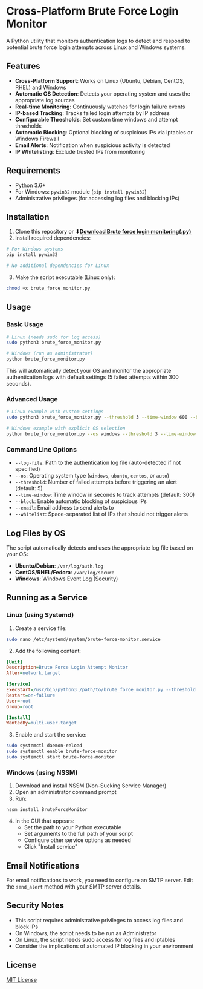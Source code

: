 # Cross-Platform Brute Force Login Monitor

A Python utility that monitors authentication logs to detect and respond to potential brute force login attempts across Linux and Windows systems.

## Features

- **Cross-Platform Support**: Works on Linux (Ubuntu, Debian, CentOS, RHEL) and Windows
- **Automatic OS Detection**: Detects your operating system and uses the appropriate log sources
- **Real-time Monitoring**: Continuously watches for login failure events
- **IP-based Tracking**: Tracks failed login attempts by IP address
- **Configurable Thresholds**: Set custom time windows and attempt thresholds
- **Automatic Blocking**: Optional blocking of suspicious IPs via iptables or Windows Firewall
- **Email Alerts**: Notification when suspicious activity is detected
- **IP Whitelisting**: Exclude trusted IPs from monitoring

## Requirements

- Python 3.6+
- For Windows: `pywin32` module (`pip install pywin32`)
- Administrative privileges (for accessing log files and blocking IPs)

## Installation

1. Clone this repository or **⬇[Download Brute force login monitoring(.py)](https://github.com/Sree-Ajitha/Python-Security-Tools/blob/95e6609993ca159ab03f734aedd10beae8166aeb/brute_force_monitor_Version2.py)**
2. Install required dependencies:

```bash
# For Windows systems
pip install pywin32

# No additional dependencies for Linux
```

3. Make the script executable (Linux only):

```bash
chmod +x brute_force_monitor.py
```

## Usage

### Basic Usage

```bash
# Linux (needs sudo for log access)
sudo python3 brute_force_monitor.py

# Windows (run as administrator)
python brute_force_monitor.py
```

This will automatically detect your OS and monitor the appropriate authentication logs with default settings (5 failed attempts within 300 seconds).

### Advanced Usage

```bash
# Linux example with custom settings
sudo python3 brute_force_monitor.py --threshold 3 --time-window 600 --block --email admin@example.com --whitelist 192.168.1.10 10.0.0.5

# Windows example with explicit OS selection
python brute_force_monitor.py --os windows --threshold 3 --time-window 600 --block
```

### Command Line Options

- `--log-file`: Path to the authentication log file (auto-detected if not specified)
- `--os`: Operating system type (`windows`, `ubuntu`, `centos`, or `auto`)
- `--threshold`: Number of failed attempts before triggering an alert (default: 5)
- `--time-window`: Time window in seconds to track attempts (default: 300)
- `--block`: Enable automatic blocking of suspicious IPs 
- `--email`: Email address to send alerts to
- `--whitelist`: Space-separated list of IPs that should not trigger alerts

## Log Files by OS

The script automatically detects and uses the appropriate log file based on your OS:

- **Ubuntu/Debian**: `/var/log/auth.log`
- **CentOS/RHEL/Fedora**: `/var/log/secure`
- **Windows**: Windows Event Log (Security)

## Running as a Service

### Linux (using Systemd)

1. Create a service file:

```bash
sudo nano /etc/systemd/system/brute-force-monitor.service
```

2. Add the following content:

```ini
[Unit]
Description=Brute Force Login Attempt Monitor
After=network.target

[Service]
ExecStart=/usr/bin/python3 /path/to/brute_force_monitor.py --threshold 5 --time-window 300
Restart=on-failure
User=root
Group=root

[Install]
WantedBy=multi-user.target
```

3. Enable and start the service:

```bash
sudo systemctl daemon-reload
sudo systemctl enable brute-force-monitor
sudo systemctl start brute-force-monitor
```

### Windows (using NSSM)

1. Download and install NSSM (Non-Sucking Service Manager)
2. Open an administrator command prompt
3. Run:

```
nssm install BruteForceMonitor
```

4. In the GUI that appears:
   - Set the path to your Python executable
   - Set arguments to the full path of your script
   - Configure other service options as needed
   - Click "Install service"

## Email Notifications

For email notifications to work, you need to configure an SMTP server. Edit the `send_alert` method with your SMTP server details.

## Security Notes

- This script requires administrative privileges to access log files and block IPs
- On Windows, the script needs to be run as Administrator
- On Linux, the script needs sudo access for log files and iptables
- Consider the implications of automated IP blocking in your environment

## License

[MIT License](LICENSE)